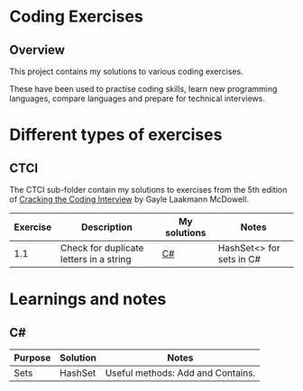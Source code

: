 # Coding Exercises

## Overview

This project contains my solutions to various coding exercises.

These have been used to practise coding skills, learn new programming languages, compare languages and prepare for technical interviews.

# Different types of exercises

## CTCI

The CTCI sub-folder contain my solutions to exercises from the 5th edition of [Cracking the Coding Interview](http://www.amazon.com/Cracking-Coding-Interview-Programming-Questions/dp/098478280X) by Gayle Laakmann McDowell.

| Exercise  | Description                              | My solutions  | Notes  |
| ---       | ---                                      | ---           | ---    |
| 1.1       | Check for duplicate letters in a string  | [C#](https://github.com/AndrewTweddle/CodingExercises/blob/master/CTCI/CSharp/AndrewTweddle.CodingExercises.CTCI/Chapter1/Exercise1_1.cs)  | HashSet<<T>> for sets in C# |


# Learnings and notes

## C#

| Purpose  | Solution              | Notes                      |
| ---      | ---                   | ---                        | 
| Sets     | HashSet<T>            | Useful methods: Add and Contains. |
